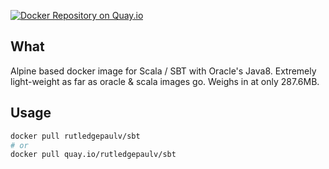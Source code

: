 [![Docker Repository on Quay.io](https://quay.io/repository/rutledgepaulv/sbt/status "Docker Repository on Quay.io")](https://quay.io/repository/rutledgepaulv/sbt)


## What
Alpine based docker image for Scala / SBT with Oracle's Java8. Extremely
light-weight as far as oracle & scala images go. Weighs in at only 287.6MB.

## Usage
```bash
docker pull rutledgepaulv/sbt
# or
docker pull quay.io/rutledgepaulv/sbt
```
